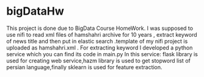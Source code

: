 # bigDataHw
This project is done due to BigData Course HomeWork.
I was supposed to use nifi to read  xml files of hamshahri archive for 10 years   , extract keyword of news title and then put in elastic search .template of  my nifi project is uploaded as hamshahri.xml .
For extracting keyword I developed a python service which you  can find its code in main.py
In this service: flask library is used for creating web service,hazm library is used to get stopword list of persian language,finally sklearn is used for feature extraction.
               
    
 

